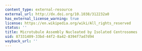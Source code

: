 ```yaml
---
content_type: external-resource
external_url: http://dx.doi.org/10.1038/312232a0
has_external_license_warning: true
license: https://en.wikipedia.org/wiki/All_rights_reserved
status: ''
title: Microtubule Assembly Nucleated by Isolated Centrosomes
uid: 87331409-33bd-44f2-8a42-8394f7ad7d94
wayback_url: ''
---
```

